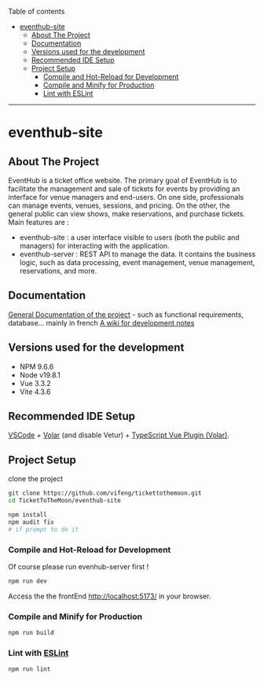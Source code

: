 Table of contents
- [eventhub-site](#eventhub-site)
  - [About The Project](#about-the-project)
  - [Documentation](#documentation)
  - [Versions used for the development](#versions-used-for-the-development)
  - [Recommended IDE Setup](#recommended-ide-setup)
  - [Project Setup](#project-setup)
    - [Compile and Hot-Reload for Development](#compile-and-hot-reload-for-development)
    - [Compile and Minify for Production](#compile-and-minify-for-production)
    - [Lint with ESLint](#lint-with-eslint)

---


# eventhub-site

## About The Project

EventHub is a ticket office website. The primary goal of EventHub is to facilitate the management and sale of tickets for events by providing an interface for venue managers and end-users. On one side, professionals can manage events, venues, sessions, and pricing. On the other, the general public can view shows, make reservations, and purchase tickets.
Main features are :

- eventhub-site : a user interface visible to users (both the public and managers) for interacting with the application.
- eventhub-server : REST API to manage the data. It contains the business logic, such as data processing, event management, venue management, reservations, and more.

## Documentation

[General Documentation of the project](https://github.com/vifeng/TicketToTheMoon/tree/main/documentation) - such as functional requirements, database... mainly in french
[A wiki for development notes](https://github.com/vifeng/TicketToTheMoon/wiki)

## Versions used for the development

- NPM 9.6.6
- Node v19.8.1
- Vue 3.3.2
- Vite 4.3.6

## Recommended IDE Setup

[VSCode](https://code.visualstudio.com/) + [Volar](https://marketplace.visualstudio.com/items?itemName=Vue.volar) (and disable Vetur) + [TypeScript Vue Plugin (Volar)](https://marketplace.visualstudio.com/items?itemName=Vue.vscode-typescript-vue-plugin).

## Project Setup

clone the project

```sh
git clone https://github.com/vifeng/tickettothemoon.git
cd TicketToTheMoon/eventhub-site
```

```sh
npm install
npm audit fix
# if prompt to do it
```

### Compile and Hot-Reload for Development

Of course please run evenhub-server first !

```sh
npm run dev
```

Access the the frontEnd [ http://localhost:5173/](http://localhost:5173/) in your browser.

### Compile and Minify for Production

```sh
npm run build
```

### Lint with [ESLint](https://eslint.org/)

```sh
npm run lint
```
